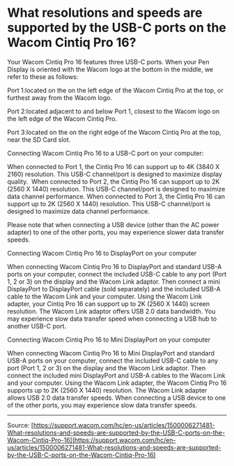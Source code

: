 # What resolutions and speeds are supported by the USB-C ports on the Wacom Cintiq Pro 16?

Your Wacom Cintiq Pro 16 features three USB-C ports. When your Pen Display is oriented with the Wacom logo at the bottom in the middle, we refer to these as follows:


Port 1:located on the on the left edge of the Wacom Cintiq Pro at the top, or furthest away from the Wacom logo.

Port 2:located adjacent to and below Port 1, closest to the Wacom logo on the left edge of the Wacom Cintiq Pro.

Port 3:located on the on the right edge of the Wacom Cintiq Pro at the top, near the SD Card slot.






Connecting Wacom Cintiq Pro 16 to a USB-C port on your computer: 

When connected to Port 1, the Cintiq Pro 16 can support up to 4K (3840 X 2160) resolution. This USB-C channel/port is designed to maximize display quality. 
When connected to Port 2, the Cintiq Pro 16 can support up to 2K (2560 X 1440) resolution. This USB-C channel/port is designed to maximize data channel performance.
When connected to Port 3, the Cintiq Pro 16 can support up to 2K (2560 X 1440) resolution. This USB-C channel/port is designed to maximize data channel performance.



Please note that when connecting a USB device (other than the AC power adapter) to one of the other ports, you may experience slower data transfer speeds.





Connecting Wacom Cintiq Pro 16 to DisplayPort on your computer


When connecting Wacom Cintiq Pro 16 to DisplayPort and standard USB-A ports on your computer, connect the included USB-C cable to any port (Port 1, 2 or 3) on the display and the Wacom Link adaptor. Then connect a mini DisplayPort to DisplayPort cable (sold separately) and the included USB-A cable to the Wacom Link and your computer. Using the Wacom Link adapter, your Cintiq Pro 16 can support up to 2K (2560 X 1440) screen resolution. The Wacom Link adaptor offers USB 2.0 data bandwidth. You may experience slow data transfer speed when connecting a USB hub to another USB-C port.





Connecting Wacom Cintiq Pro 16 to Mini DisplayPort on your computer


When connecting Wacom Cintiq Pro 16 to Mini DisplayPort and standard USB-A ports on your computer, connect the included USB-C cable to any port (Port 1, 2 or 3) on the display and the Wacom Link adaptor. Then connect the included mini DisplayPort and USB-A cables to the Wacom Link and your computer. Using the Wacom Link adapter, the Wacom Cintiq Pro 16 supports up to 2K (2560 X 1440) resolution. The Wacom Link adapter allows USB 2.0 data transfer speeds. When connecting a USB device to one of the other ports, you may experience slow data transfer speeds.

---
Source: [https://support.wacom.com/hc/en-us/articles/1500006271481-What-resolutions-and-speeds-are-supported-by-the-USB-C-ports-on-the-Wacom-Cintiq-Pro-16](https://support.wacom.com/hc/en-us/articles/1500006271481-What-resolutions-and-speeds-are-supported-by-the-USB-C-ports-on-the-Wacom-Cintiq-Pro-16)
